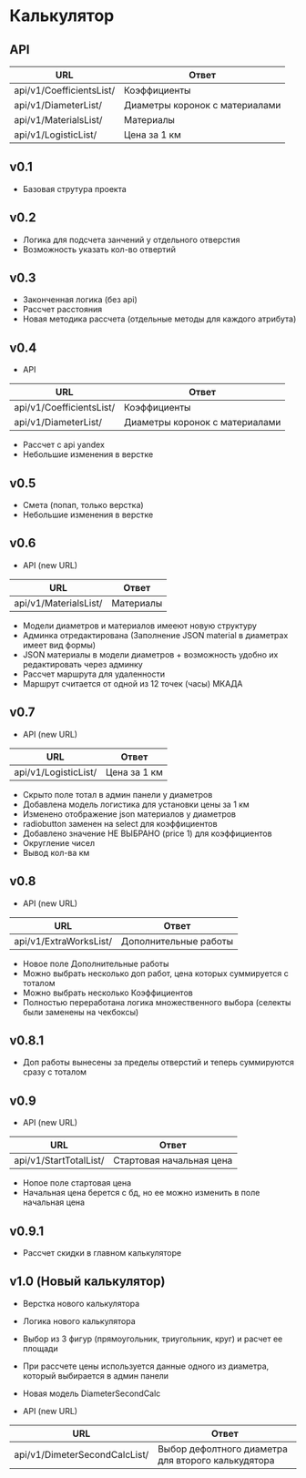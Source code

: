 # Калькулятор

## API
| URL      | Ответ |
| --------- | -----|
| api/v1/CoefficientsList/  | Коэффициенты |
| api/v1/DiameterList/      |   Диаметры коронок с материалами |
| api/v1/MaterialsList/  | Материалы |
| api/v1/LogisticList/  | Цена за 1 км |

## v0.1
- Базовая струтура проекта

## v0.2
- Логика для подсчета занчений у отдельного отверстия
- Возможность указать кол-во отвертий

## v0.3
- Законченная логика (без api)
- Рассчет расстояния
- Новая методика рассчета (отдельные методы для каждого атрибута)

## v0.4
- API

| URL      | Ответ |
| --------- | -----|
| api/v1/CoefficientsList/  | Коэффициенты |
| api/v1/DiameterList/      |   Диаметры коронок с материалами |

- Рассчет с api yandex
- Небольшие изменения в верстке

## v0.5
- Смета (попап, только верстка)
- Небольшие изменения в верстке 

## v0.6
- API (new URL)

| URL      | Ответ |
| --------- | -----|
| api/v1/MaterialsList/  | Материалы |

- Модели диаметров и материалов имееют новую структуру
- Админка отредактирована (Заполнение JSON material в диаметрах имеет вид формы)
- JSON материалы в модели диаметров + возможность удобно их редактировать через админку
- Рассчет маршрута для удаленности 
- Маршрут считается от одной из 12 точек (часы) МКАДА

## v0.7

- API (new URL)

| URL      | Ответ |
| --------- | -----|
| api/v1/LogisticList/  | Цена за 1 км |

- Скрыто поле тотал в админ панели у диаметров
- Добавлена модель логистика для установки цены за 1 км
- Изменено отображение json материалов у диаметров
- radiobutton заменен на select для коэффициентов
- Добавлено значение НЕ ВЫБРАНО (price 1) для коэффициентов
- Округление чисел
- Вывод кол-ва км

## v0.8

- API (new URL)

| URL      | Ответ |
| --------- | -----|
| api/v1/ExtraWorksList/  | Дополнительные работы |

- Новое поле Дополнительные работы 
- Можно выбрать несколько доп работ, цена которых суммируется с тоталом
- Можно выбрать несколько Коэффициентов
- Полностью переработана логика множественного выбора (селекты были заменены на чекбоксы)

## v0.8.1

- Доп работы вынесены за пределы отверстий и теперь суммируются сразу с тоталом 

## v0.9

- API (new URL)

| URL      | Ответ |
| --------- | -----|
| api/v1/StartTotalList/  | Стартовая начальная цена |

- Нопое поле стартовая цена 
- Начальная цена берется с бд, но ее можно изменить в поле начальная цена

## v0.9.1

- Рассчет скидки в главном калькуляторе


## v1.0 (Новый калькулятор)
- Верстка нового калькулятора
- Логика нового калькулятора
- Выбор из 3 фигур (прямоугольник, триугольник, круг) и расчет ее площади
- При рассчете цены используется данные одного из диаметра, который выбирается в админ панели
- Новая модель DiameterSecondCalc

- API (new URL)

| URL      | Ответ |
| --------- | -----|
| api/v1/DimeterSecondCalcList/  | Выбор дефолтного диаметра для второго калькудятора |
